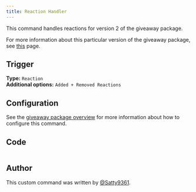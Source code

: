 ```yaml
---
title: Reaction Handler
---
```


This command handles reactions for version 2 of the giveaway package.

For more information about this particular version of the giveaway package, see [this](overview) page.

## Trigger

**Type:** `Reaction`<br />
**Additional options:** `Added + Removed Reactions`

## Configuration

See the [giveaway package overview](overview/#configuration) for more information about how to configure this command.

## Code

```gotmpl file=../../../../src/giveaway/basic_v2/reaction_handler.go.tmpl

```

## Author

This custom command was written by [@Satty9361](https://github.com/Satty9361).
